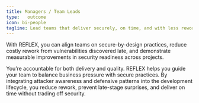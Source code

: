 ```yaml
---
title: Managers / Team Leads
type:   outcome
icon: bi-people
tagline: Lead teams that deliver securely, on time, and with less rework
---
```

With REFLEX, you can align teams on secure-by-design practices, reduce costly rework from vulnerabilities discovered late, and demonstrate measurable improvements in security readiness across projects.


You’re accountable for both delivery and quality. REFLEX helps you guide your team to balance business pressure with secure practices. By integrating attacker awareness and defensive patterns into the development lifecycle, you reduce rework, prevent late-stage surprises, and deliver on time without trading off security.